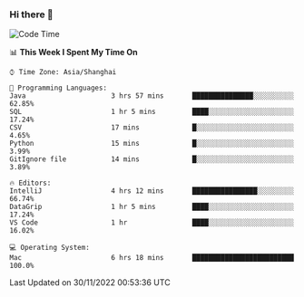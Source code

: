 ### Hi there 👋


<!--START_SECTION:waka-->
![Code Time](http://img.shields.io/badge/Code%20Time-936%20hrs%2040%20mins-blue)

📊 **This Week I Spent My Time On** 

```text
⌚︎ Time Zone: Asia/Shanghai

💬 Programming Languages: 
Java                     3 hrs 57 mins       ███████████████░░░░░░░░░░   62.85% 
SQL                      1 hr 5 mins         ████░░░░░░░░░░░░░░░░░░░░░   17.24% 
CSV                      17 mins             █░░░░░░░░░░░░░░░░░░░░░░░░   4.65% 
Python                   15 mins             █░░░░░░░░░░░░░░░░░░░░░░░░   3.99% 
GitIgnore file           14 mins             █░░░░░░░░░░░░░░░░░░░░░░░░   3.89%

🔥 Editors: 
IntelliJ                 4 hrs 12 mins       ████████████████░░░░░░░░░   66.74% 
DataGrip                 1 hr 5 mins         ████░░░░░░░░░░░░░░░░░░░░░   17.24% 
VS Code                  1 hr                ████░░░░░░░░░░░░░░░░░░░░░   16.02%

💻 Operating System: 
Mac                      6 hrs 18 mins       █████████████████████████   100.0%

```


 Last Updated on 30/11/2022 00:53:36 UTC
<!--END_SECTION:waka-->

<!--
**SillyPasty/SillyPasty** is a ✨ _special_ ✨ repository because its `README.md` (this file) appears on your GitHub profile.

Here are some ideas to get you started:

- 🔭 I’m currently working on ...
- 🌱 I’m currently learning ...
- 👯 I’m looking to collaborate on ...
- 🤔 I’m looking for help with ...
- 💬 Ask me about ...
- 📫 How to reach me: ...
- 😄 Pronouns: ...
- ⚡ Fun fact: ...
-->


